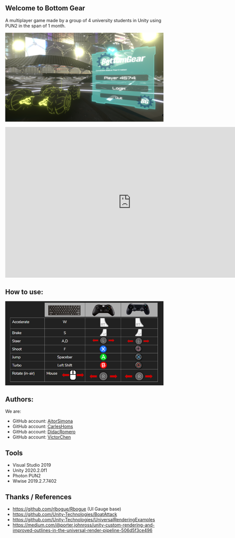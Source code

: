 ## Welcome to Bottom Gear

A multiplayer game made by a group of 4 university students in Unity using PUN2 in the span of 1 month.

![Image](docs/Welcome.png)

<iframe width="800" height="480" src="https://www.youtube.com/embed/AkXQa17olLg" frameborder="0" allow="accelerometer; autoplay; clipboard-write; encrypted-media; gyroscope; picture-in-picture" allowfullscreen></iframe>

## How to use:

![Image](docs/Controls.PNG)

## Authors:

We are:

* GitHub account: [AitorSimona](https://github.com/AitorSimona)
* GitHub account: [CarlesHoms](https://github.com/ch0m5)
* GitHub account: [DidacRomero](https://github.com/DidacRomero)
* GitHub account: [VictorChen](https://github.com/Scarzard)

## Tools
- Visual Studio 2019
- Unity 2020.2.0f1
- Photon PUN2
- Wwise 2019.2.7.7402

## Thanks / References

- https://github.com/rlbogue/Rbogue (UI Gauge base)
- https://github.com/Unity-Technologies/BoatAttack 
- https://github.com/Unity-Technologies/UniversalRenderingExamples
- https://medium.com/@porter.johnross/unity-custom-rendering-and-improved-outlines-in-the-universal-render-pipeline-506d5f3ce496

